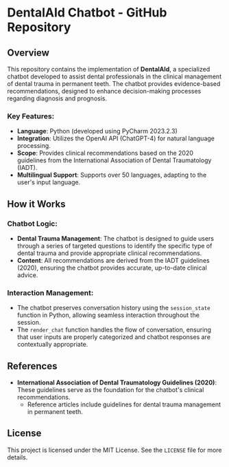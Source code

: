 # DentalAId Chatbot - GitHub Repository

## Overview

This repository contains the implementation of **DentalAId**, a specialized chatbot developed to assist dental professionals in the clinical management of dental trauma in permanent teeth. The chatbot provides evidence-based recommendations, designed to enhance decision-making processes regarding diagnosis and prognosis.

### Key Features:
- **Language**: Python (developed using PyCharm 2023.2.3)
- **Integration**: Utilizes the OpenAI API (ChatGPT-4) for natural language processing.
- **Scope**: Provides clinical recommendations based on the 2020 guidelines from the International Association of Dental Traumatology (IADT).
- **Multilingual Support**: Supports over 50 languages, adapting to the user's input language.

## How it Works

### Chatbot Logic:
- **Dental Trauma Management**: The chatbot is designed to guide users through a series of targeted questions to identify the specific type of dental trauma and provide appropriate clinical recommendations.
- **Content**: All recommendations are derived from the IADT guidelines (2020), ensuring the chatbot provides accurate, up-to-date clinical advice.

### Interaction Management:
- The chatbot preserves conversation history using the `session_state` function in Python, allowing seamless interaction throughout the session.
- The `render_chat` function handles the flow of conversation, ensuring that user inputs are properly categorized and chatbot responses are contextually appropriate.

## References

- **International Association of Dental Traumatology Guidelines (2020)**: These guidelines serve as the foundation for the chatbot's clinical recommendations.
  - Reference articles include guidelines for dental trauma management in permanent teeth.
  
## License

This project is licensed under the MIT License. See the `LICENSE` file for more details.
